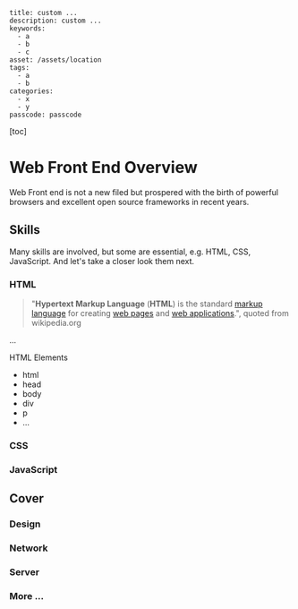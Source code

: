 ```
title: custom ...
description: custom ...
keywords:
  - a
  - b
  - c
asset: /assets/location
tags:
  - a
  - b
categories:
  - x
  - y
passcode: passcode
```
[toc]

# Web Front End Overview

Web Front end is not a new filed but prospered with the birth of powerful browsers and excellent open source frameworks in recent years.

## Skills

Many skills are involved, but some are essential, e.g. HTML, CSS, JavaScript. And let's take a closer look them next.

### HTML

> "**Hypertext Markup Language** (**HTML**) is the standard [markup language](https://en.wikipedia.org/wiki/Markup_language) for creating [web pages](https://en.wikipedia.org/wiki/Web_page) and [web applications](https://en.wikipedia.org/wiki/Web_application).", quoted from wikipedia.org

...

HTML Elements

- html
- head
- body
- div
- p
- ...

### CSS

### JavaScript

## **Cover**

### Design

### Network

### Server

### More ...
